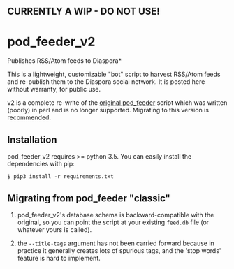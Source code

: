 ## CURRENTLY A WIP - DO NOT USE!

# pod_feeder_v2

Publishes RSS/Atom feeds to Diaspora*

This is a lightweight, customizable "bot" script to harvest RSS/Atom feeds and
re-publish them to the Diaspora social network. It is posted here without
warranty, for public use.

v2 is a complete re-write of the
[original pod_feeder](https://github.com/rev138/pod_feeder) script which was
written (poorly) in perl and is no longer supported. Migrating to this version
is recommended.

## Installation
pod_feeder_v2 requires >= python 3.5. You can easily install the dependencies
with pip:

`$ pip3 install -r requirements.txt`

## Migrating from pod_feeder "classic"
1. pod_feeder_v2's database schema is backward-compatible with the original, so
you can point the script at your existing `feed.db` file (or whatever
yours is called).

2. the `--title-tags` argument has not been carried forward because in practice
it generally creates lots of spurious tags, and the 'stop words' feature is
hard to implement.
